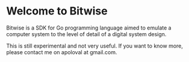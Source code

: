 # Welcome to Bitwise 

Bitwise is a SDK for Go programming language aimed to emulate a computer system to the level of
detail of a digital system design.

This is still experimental and not very useful. If you want to know more, please contact me on
apoloval at gmail.com.
